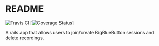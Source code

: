 # README
![Travis CI](https://travis-ci.com/shawn-higgins1/BigBlueButton-Test-App.svg?branch=master)
[![Coverage Status](https://coveralls.io/repos/github/shawn-higgins1/BigBlueButton-Test-App/badge.svg?branch=master)]

A rails app that allows users to join/create BigBlueButton sessions and delete recordings.
